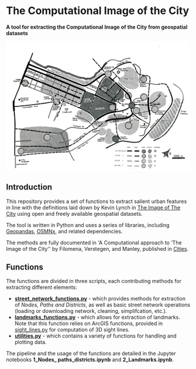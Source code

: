 # The Computational Image of the City

**A tool for extracting the Computational Image of the City from geospatial datasets**

<img src="image_of_the_city_boston.jpg" alt="Image of the City (© The MIT Press)" />

## Introduction

This repository provides a set of functions to extract salient urban features in line with the definitions laid down by Kevin Lynch in [The Image of The City](https://mitpress.mit.edu/books/image-city) using open and freely available geospatial datasets.

The tool is written in Python and uses a series of libraries, including [Geopandas](http://geopandas.org), [OSMNx](https://osmnx.readthedocs.io/en/stable/), and related dependencies.

The methods are fully documented in 'A Computational approach to ‘The Image of the City'' by Filomena, Verstegen, and Manley, published in [Cities](https://www.journals.elsevier.com/cities/).

## Functions

The functions are divided in three scripts, each contributing methods for extracting different elements:

* **[street_network_functions.py](street_network_functions.py)** - which provides methods for extraction of *Nodes, Paths and Districts*, as well as basic street network operations (loading or downloading network, cleaning, simplifcation, etc.).  
* **[landmarks_functions.py](landmarks_functions.py)** - which allows for extraction of landmarks. Note that this function relies on ArcGIS functions, provided in [sight_lines.py](sight_lines.py) for computation of 3D sight lines.
* **[utilities.py](utilities.py)** - which contains a variety of functions for handling and plotting data.

The pipeline and the usage of the functions are detailed in the Jupyter notebooks **1_Nodes_ paths_districts.ipynb** and **2_Landmarks.ipynb**.

